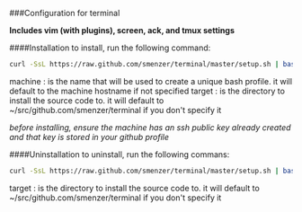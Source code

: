 ###Configuration for terminal

**Includes vim (with plugins), screen, ack, and tmux settings**

####Installation
to install, run the following command:
```bash
curl -SsL https://raw.github.com/smenzer/terminal/master/setup.sh | bash [-s machine [target]]
```
	
machine
: is the name that will be used to create a unique bash profile.  it will default to the machine hostname if not specified
target 
: is the directory to install the source code to.  it will default to ~/src/github.com/smenzer/terminal if you don't specify it

_before installing, ensure the machine has an ssh public key already created and that key is stored in your github profile_


####Uninstallation
to uninstall, run the following commans:
```bash
curl -SsL https://raw.github.com/smenzer/terminal/master/setup.sh | bash [-s target]
```

target 
: is the directory to install the source code to.  it will default to ~/src/github.com/smenzer/terminal if you don't specify it
